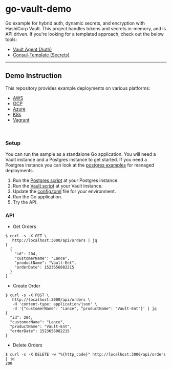 # go-vault-demo

Go example for hybrid auth, dynamic secrets, and encryption with HashiCorp Vault.
This project handles tokens and secrets in-memory, and is API driven. If you're looking for a templated approach, check out the below tools:
- [Vault Agent (Auth)](https://www.vaultproject.io/docs/agent/autoauth/index.html)
- [Consul-Template (Secrets)](https://github.com/hashicorp/consul-template)
----

## Demo Instruction

This repository provides example deployments on various platforms:
- [AWS](examples/aws)
- [GCP](examples/gcp)
- [Azure](examples/azure)
- [K8s](examples/kubernetes)
- [Vagrant](examples/vagrant)
<br>

### Setup

You can run the sample as a standalone Go application. You will need a Vault instance and a Postgres instance to get started. If you need a Postgres instance you can look at the [postgres examples](examples/postgres) for managed deployments.

1. Run the [Postgres script](scripts/postgres.sql) at your Postgres instance.
2. Run the [Vault script](scripts/vault.sh) at your Vault instance.
3. Update the [config.toml](config.toml) file for your environment.
4. Run the Go application.
5. Try the API.



### API

- Get Orders
```
$ curl -s -X GET \
   http://localhost:3000/api/orders | jq
[
  {
    "id": 204,
    "customerName": "Lance",
    "productName": "Vault-Ent",
    "orderDate": 1523656082215
  }
]
```
- Create Order
```
$ curl -s -X POST \
   http://localhost:3000/api/orders \
   -H 'content-type: application/json' \
   -d '{"customerName": "Lance", "productName": "Vault-Ent"}' | jq
{
  "id": 204,
  "customerName": "Lance",
  "productName": "Vault-Ent",
  "orderDate": 1523656082215
}
```
- Delete Orders
```
$ curl -s -X DELETE -w "%{http_code}" http://localhost:3000/api/orders | jq
200
